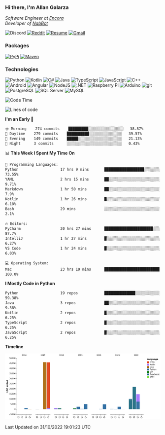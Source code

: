 ### Hi there, I'm Allan Galarza
*Software Engineer at [Encora](https://encora.com)*  
*Developer of [NabBot](https://nabbot.xyz)*

![Discord](https://img.shields.io/badge/Galarzaa%238515-5865F2?logo=discord&style=flat-square&logoColor=white)
[![Reddit](https://img.shields.io/badge//u/Galarzaa-FF4500?logo=reddit&style=flat-square&logoColor=white)](https://reddit.com/u/Galarzaa)
[![Resume](https://img.shields.io/badge/Resume-000000?logo=github&style=flat-square&logoColor=white)](https://galarzaa90.github.io)
[![Gmail](https://img.shields.io/badge/Email-D14836?logo=gmail&style=flat-square&logoColor=white)](mailto:allan.galarza@gmail.com)

### Packages
[![PyPi](https://img.shields.io/badge/PyPi-3775A9?logo=pypi&style=flat-square&logoColor=white)](https://pypi.org/user/Galarzaa90/)
[![Maven](https://img.shields.io/badge/Maven-C71A36?logo=apache-maven&style=flat-square&logoColor=white)](https://search.maven.org/search?q=com.galarzaa)

### Technologies
![Python](https://img.shields.io/badge/Python-4B8BBE?style=flat-square&logo=python&logoColor=white)
![Kotlin](https://img.shields.io/badge/Kotlin-7F52FF?logo=kotlin&style=flat-square&logoColor=white)
![C#](https://img.shields.io/badge/C%23-690081?style=flat-square&logo=c-sharp&logoColor=white)
![Java](https://img.shields.io/badge/Java-007396?style=flat-square&logo=java)
![TypeScript](https://img.shields.io/badge/TypeScript-3178C6?style=flat-square&logo=typescript&logoColor=white)
![JavaScript](https://img.shields.io/badge/JavaScript-F7DF1E?style=flat-square&logo=javascript&logoColor=white)
![C++](https://img.shields.io/badge/C%2B%2B-0180CD?style=flat-square&logo=c%2B%2B)
![Android](https://img.shields.io/badge/Android-3DDC84?style=flat-square&logo=android&logoColor=white)
![Angular](https://img.shields.io/badge/Angular-DD0031?style=flat-square&logo=angular)
![NodeJS](https://img.shields.io/badge/NodeJS-3C873A?style=flat-square&logo=node.js&logoColor=white)
![.NET](https://img.shields.io/badge/.NET-690081?style=flat-square&logo=.net)
![Raspberry Pi](https://img.shields.io/badge/RaspberryPi-C41949?style=flat-square&logo=raspberry-pi)
![Arduino](https://img.shields.io/badge/Arduino-00979D?style=flat-square&logo=arduino&logoColor=white)
![git](https://img.shields.io/badge/git-F05133?style=flat-square&logo=git&logoColor=white)
![PostgreSQL](https://img.shields.io/badge/PostgreSQL-4169E1?style=flat-square&logo=postgresql&logoColor=white)
![SQL Server](https://img.shields.io/badge/SQL_Server-E02E28?style=flat-square&logo=microsoft-sql-server)
![MySQL](https://img.shields.io/badge/MySQL-00758F?style=flat-square&logo=mysql&logoColor=white)



<!--START_SECTION:waka-->
![Code Time](http://img.shields.io/badge/Code%20Time-7%2C780%20hrs%2023%20mins-blue)

![Lines of code](https://img.shields.io/badge/From%20Hello%20World%20I%27ve%20Written-158%20Thousand%20lines%20of%20code-blue)

**I'm an Early 🐤** 

```text
🌞 Morning    274 commits    █████████░░░░░░░░░░░░░░░░   38.87% 
🌆 Daytime    279 commits    ██████████░░░░░░░░░░░░░░░   39.57% 
🌃 Evening    149 commits    █████░░░░░░░░░░░░░░░░░░░░   21.13% 
🌙 Night      3 commits      ░░░░░░░░░░░░░░░░░░░░░░░░░   0.43%

```


📊 **This Week I Spent My Time On** 

```text
💬 Programming Languages: 
Python                   17 hrs 9 mins       ██████████████████░░░░░░░   73.55% 
YAML                     2 hrs 15 mins       ██░░░░░░░░░░░░░░░░░░░░░░░   9.71% 
Markdown                 1 hr 50 mins        ██░░░░░░░░░░░░░░░░░░░░░░░   7.9% 
Kotlin                   1 hr 26 mins        █░░░░░░░░░░░░░░░░░░░░░░░░   6.18% 
Bash                     29 mins             ░░░░░░░░░░░░░░░░░░░░░░░░░   2.1%

🔥 Editors: 
PyCharm                  20 hrs 27 mins      ██████████████████████░░░   87.7% 
IntelliJ                 1 hr 27 mins        █░░░░░░░░░░░░░░░░░░░░░░░░   6.27% 
VS Code                  1 hr 24 mins        █░░░░░░░░░░░░░░░░░░░░░░░░   6.03%

💻 Operating System: 
Mac                      23 hrs 19 mins      █████████████████████████   100.0%

```

**I Mostly Code in Python** 

```text
Python                   19 repos            ██████████████░░░░░░░░░░░   59.38% 
Java                     3 repos             ██░░░░░░░░░░░░░░░░░░░░░░░   9.38% 
Kotlin                   2 repos             █░░░░░░░░░░░░░░░░░░░░░░░░   6.25% 
TypeScript               2 repos             █░░░░░░░░░░░░░░░░░░░░░░░░   6.25% 
JavaScript               2 repos             █░░░░░░░░░░░░░░░░░░░░░░░░   6.25%

```


**Timeline**

![Chart not found](https://raw.githubusercontent.com/Galarzaa90/Galarzaa90/master/charts/bar_graph.png) 


 Last Updated on 31/10/2022 19:01:23 UTC
<!--END_SECTION:waka-->
